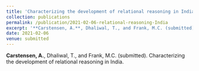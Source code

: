 ```yaml
---
title: 'Characterizing the development of relational reasoning in India'
collection: publications
permalink: /publication/2021-02-06-relational-reasoning-India
excerpt: '**Carstensen, A.**, Dhaliwal, T., and Frank, M.C. (submitted). Characterizing the development of relational reasoning in India.'
date: 2021-02-06
venue: submitted
---
```

**Carstensen, A.**, Dhaliwal, T., and Frank, M.C. (submitted). Characterizing the development of relational reasoning in India. 